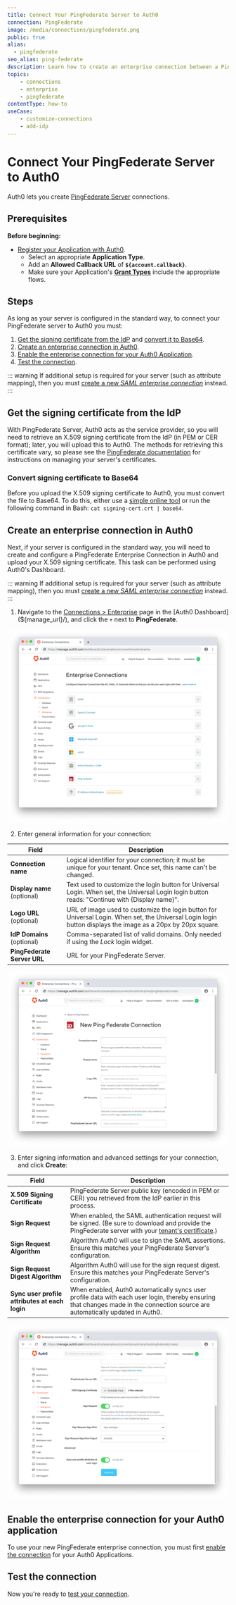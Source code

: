 ```yaml
---
title: Connect Your PingFederate Server to Auth0
connection: PingFederate
image: /media/connections/pingfederate.png
public: true
alias:
  - pingfederate
seo_alias: ping-federate
description: Learn how to create an enterprise connection between a PingFederate Server and Auth0.
topics:
    - connections
    - enterprise
    - pingfederate
contentType: how-to
useCase:
    - customize-connections
    - add-idp
---
```


# Connect Your PingFederate Server to Auth0

Auth0 lets you create [PingFederate Server](https://documentation.pingidentity.com/pingfederate/pf84/#gettingStartedGuide/concept/gettingStarted.html) connections. 

## Prerequisites

**Before beginning:**

* [Register your Application with Auth0](/getting-started/set-up-app). 
  * Select an appropriate **Application Type**.
  * Add an **Allowed Callback URL** of **`${account.callback}`**.
  * Make sure your Application's **[Grant Types](/dashboard/guides/applications/update-grant-types)** include the appropriate flows.

## Steps

As long as your server is configured in the standard way, to connect your PingFederate server to Auth0 you must:

1. [Get the signing certificate from the IdP](#get-the-signing-certificate-from-the-idp) and [convert it to Base64](#convert-signing-certificate-to-base64).
2. [Create an enterprise connection in Auth0](#create-an-enterprise-connection-in-auth0).
3. [Enable the enterprise connection for your Auth0 Application](#enable-the-enterprise-connection-for-your-auth0-application).
4. [Test the connection](#test-the-connection).

::: warning
If additional setup is required for your server (such as attribute mapping), then you must [create a new <dfn data-key="security-assertion-markup-language">SAML enterprise connection</dfn>](/connections/enterprise/saml) instead.
:::

## Get the signing certificate from the IdP

With PingFederate Server, Auth0 acts as the service provider, so you will need to retrieve an X.509 signing certificate from the IdP (in PEM or CER format); later, you will upload this to Auth0. The methods for retrieving this certificate vary, so please see the [PingFederate documentation](https://documentation.pingidentity.com/pingfederate/pf84/index.shtml#concept_digitalSignatureSettings.html) for instructions on managing your server's certificates.

### Convert signing certificate to Base64

Before you upload the X.509 signing certificate to Auth0, you must convert the file to Base64. To do this, either use a [simple online tool](https://www.base64decode.org/) or run the following command in Bash: `cat signing-cert.crt | base64`.

## Create an enterprise connection in Auth0

Next, if your server is configured in the standard way, you will need to create and configure a PingFederate Enterprise Connection in Auth0 and upload your X.509 signing certificate. This task can be performed using Auth0's Dashboard.

::: warning
If additional setup is required for your server (such as attribute mapping), then you must [create a new <dfn data-key="security-assertion-markup-language">SAML enterprise connection</dfn>](/connections/enterprise/saml) instead.
:::

1. Navigate to the [Connections > Enterprise](${manage_url}/#/connections/enterprise) page in the [Auth0 Dashboard](${manage_url}/), and click the `+` next to **PingFederate**.

![Create Connection Type](/media/articles/dashboard/connections/enterprise/conn-enterprise-list.png)

2. Enter general information for your connection:

| Field | Description |
| ----- | ----------- |
| **Connection name** | Logical identifier for your connection; it must be unique for your tenant. Once set, this name can't be changed. |
| **Display name** (optional) | Text used to customize the login button for Universal Login. When set, the Universal Login login button reads: "Continue with {Display name}". |
| **Logo URL** (optional) | URL of image used to customize the login button for Universal Login. When set, the Universal Login login button displays the image as a 20px by 20px square. |
| **IdP Domains** (optional) | Comma-separated list of valid domains. Only needed if using the <dfn data-key="lock">Lock</dfn> login widget. |
| **PingFederate Server URL** | URL for your PingFederate Server. |

![Configure General PingFederate Settings](/media/articles/dashboard/connections/enterprise/conn-enterprise-ping-federate-settings-1.png)

3. Enter signing information and advanced settings for your connection, and click **Create**:

| Field | Description |
| ----- | ----------- |
| **X.509 Signing Certificate** | PingFederate Server public key (encoded in PEM or CER) you retrieved from the IdP earlier in this process. |
| **Sign Request** | When enabled, the SAML authentication request will be signed. (Be sure to download and provide the PingFederate server with your [tenant's certificate](https://${account.namespace}/pem).) |
| **Sign Request Algorithm** | Algorithm Auth0 will use to sign the SAML assertions. Ensure this matches your PingFederate Server's configuration. |
| **Sign Request Digest Algorithm** | Algorithm Auth0 will use for the sign request digest. Ensure this matches your PingFederate Server's configuration. |
| **Sync user profile attributes at each login** | When enabled, Auth0 automatically syncs user profile data with each user login, thereby ensuring that changes made in the connection source are automatically updated in Auth0. |

![Configure Signing SAML Settings](/media/articles/dashboard/connections/enterprise/conn-enterprise-ping-federate-settings-2.png)

## Enable the enterprise connection for your Auth0 application

To use your new PingFederate enterprise connection, you must first [enable the connection](/dashboard/guides/connections/enable-connections-enterprise) for your Auth0 Applications.

## Test the connection

Now you're ready to [test your connection](/dashboard/guides/connections/test-connections-enterprise).
